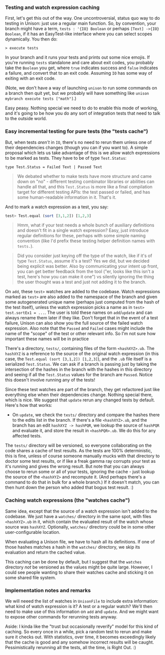 ### Testing and watch expression caching

First, let's get this out of the way. One uncontroversial, status quo way to do testing in Unison: just use a regular main function. So, by convention, your branch might have a term, `tests : '{IO} Boolean` or perhaps `[Text] ->{IO} Boolean`, if it has an EasyTest-like interface where you can select scopes dynamically. You then do:

```
> execute tests
```

In your branch and it runs your tests and prints out some nice emojis. If you're running `tests` standalone and care about exit codes, you probably take the `Boolean` you get, where `true` indicates success and `false` indicates a failure, and convert that to an exit code. Assuming `IO` has some way of exiting with an exit code.

(Note, we don't have a way of launching `unison` to run some commands on a branch then quit yet, but we probably will have something like `unison mybranch execute tests ["math"]`.)

Easy peasy. Nothing special we need to do to enable this mode of working, and it's going to be how you do any sort of integration tests that need to talk to the outside world.

### Easy incremental testing for pure tests (the "tests cache")

But, when tests _aren't_ in `IO`, there's no need to rerun them unless one of their dependencies changes (though you can if you want to). A simple proposal which lets us take advantage of this is we allow watch expressions to be marked as tests. They have to be of type `Test.Status`:

```
type Test.Status = Failed Text | Passed Text
```

> We debated whether to make tests have more structure and came down on "no" - different testing combinator libraries or abilities can handle all that, and this `Test.Status` is more like a final compilation target for different testing APIs: the test passed or failed, and has some human-readable information in it. That's it.

And to mark a watch expression as a test, you say:

```Haskell
test> Test.equal (sort [3,1,2]) [1,2,3]
```

> Hmm, what if your test needs a whole bunch of auxiliary definitions and doesn't fit in a single watch expression? Easy, just introduce regular definitions for these, perhaps with some simple naming convention (like I'd prefix these testing helper definition names with `tests.`).

> Did you consider just keying off the type of the watch, like if it's of type `Test.Status`, assume it's a test? Yes we did, but we decided being explicit was better. Also by communicating your intent up front, you can get better feedback from the tool ("er, looks like this isn't a test, here's how you can make it one") vs silently ignoring the thing the user thought was a test and just not adding it to the branch.

On `add`, these `test>` watches are added to the codebase. Watch expressions marked as `test>` are also added to the namespace of the branch and given some autogenerated unique name (perhaps just computed from the hash of the test itself), unless the watch expression picks a name as in `test> test.sortEx1 = ...`. The user is told these names on `add`/`update` and can always rename them later if they like. Don't forget that in the event of a test failure, Unison can also show you the full source of the failed watch expression. Also note that the `Passed` and `Failed` cases might include the name of the "scope" of the test or other relevant info. So I'm not sure how important these names will be in practice

There's a directory, `tests/`, containing files of the form `<hashXYZ>.ub`. The `hashXYZ` is a reference to the source of the original watch expression (in this case, the `Test.equal (sort [3,1,2]) [1,2,3]`), and the `.ub` file itself is a serialized `Test.Status`. We can ask if a branch is passing just by taking the intersection of the hashes in the branch with the hashes in this directory and seeing if all the `Test.Status` values for the branch are `Passed`. Notice this doesn't involve running any of the tests!

Since these test watches are part of the branch, they get refactored just like everything else when their dependencies change. Nothing special there, which is nice. We suggest that `update` rerun any changed tests by default. Here's how that works:

* On `update`, we check the `tests/` directory and compare the hashes there to the edits list in the branch. If there's a file `<hashXYZ>.ub`, and the branch has an edit `hashXYZ -> hashPQR`, we lookup the source of `hashPQR` and evaluate it, and store the result in `<hashPQR>.ub`. We do this for any affected tests.

The `tests/` directory will be versioned, so everyone collaborating on the code shares a cache of test results. As the tests are 100% deterministic, this is fine, unless of course someone manually mucks with that directory to doctor some test results, or if like a freak gamma ray corrupts your test as it's running and gives the wrong result. But note that you can always choose to rerun some or all of your tests, ignoring the cache - just lookup the source of the `<hashXYZ>` and recompute it. (And perhaps there's a command to do that in bulk for a whole branch.) If it doesn't match, you can then hunt down the person who added that bogus test result. :)

### Caching watch expressions (the "watches cache")

Same idea, except that the source of a watch expression isn't added to the codebase. We just have a `watches/` directory in the same spot, with files `<hashXYZ>.ub` in it, which contain the evaluated result of the watch whose source was `hashXYZ`. Optionally, `watches/` directory could be in some other user-configurable location.

When evaluating a Unison file, we have to hash all its definitions. If one of those hashes matches a hash in the `watches/` directory, we skip its evaluation and return the cached value.

This caching can be done by default, but I suggest that the `watches` directory _not_ be versioned as the values might be quite large. However, I could see people wanting to share their watches cache and sticking it on some shared file system.

### Implementation notes and remarks

We will neeed the list of watches in `UnisonFile` to include extra information: what kind of watch expression is it? A test or a regular watch? We'll then need to make use of this information on `add` and `update`. And we might want to expose other commands for rerunning tests anyway. 

Aside: I kinda like the "trust but occasionally reverify" model for this kind of caching. So every once in a while, pick a random test to rerun and make sure it checks out. With statistics, over time, it becomes exceedingly likely that the cache is good and any somehow incorrect results will be caught. Pessimistically rerunning all the tests, all the time, is Right Out. :) 
